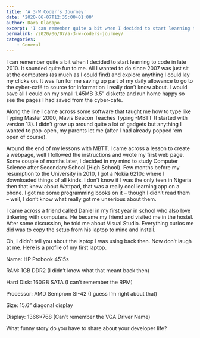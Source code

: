```yaml
---
title: 'A 3-W Coder’s Journey'
date: '2020-06-07T12:35:00+01:00'
author: Dara Oladapo
excerpt: 'I can remember quite a bit when I decided to start learning to code in late 2010. It sounded quite fun to me. All I wanted to do since 2007 was just sit at the computers (as much as I could find) and explore anything I could lay my clicks on. It was fun for me saving up part of my daily allowance to go to the cyber-café to source for information I really don’t know about. I would save all I could on my small 1.45MB 3.5” diskette and run home happy so see the pages I had saved from the cyber-café.'
permalink: /2020/06/07/a-3-w-coders-journey/
categories:
    - General
---
```


I can remember quite a bit when I decided to start learning to code in late 2010. It sounded quite fun to me. All I wanted to do since 2007 was just sit at the computers (as much as I could find) and explore anything I could lay my clicks on. It was fun for me saving up part of my daily allowance to go to the cyber-café to source for information I really don’t know about. I would save all I could on my small 1.45MB 3.5” diskette and run home happy so see the pages I had saved from the cyber-café.

Along the line I came across some software that taught me how to type like Typing Master 2000, Mavis Beacon Teaches Typing -MBTT (I started with version 13). I didn’t grow up around quite a lot of gadgets but anything I wanted to pop-open, my parents let me (after I had already popped ‘em open of course).

Around the end of my lessons with MBTT, I came across a lesson to create a webpage, well I followed the instructions and wrote my first web page. Some couple of months later, I decided in my mind to study Computer Science after Secondary School (High School). Few months before my resumption to the University in 2010, I got a Nokia 6210c where I downloaded things of all kinds. I don’t know if I was the only teen in Nigeria then that knew about Wattpad, that was a really cool learning app on a phone. I got me some programming books on it – though I didn’t read them – well, I don’t know what really got me unserious about them.

I came across a friend called Daniel in my first year in school who also love tinkering with computers. He became my friend and visited me in the hostel. After some discussion, he told me about Visual Studio. Everything curios me did was to copy the setup from his laptop to mine and install.

Oh, I didn’t tell you about the laptop I was using back then. Now don’t laugh at me. Here is a profile of my first laptop.

Name: HP Probook 4515s

RAM: 1GB DDR2 (I didn’t know what that meant back then)

Hard Disk: 160GB SATA (I can’t remember the RPM)

Processor: AMD Semprom SI-42 (I guess I’m right about that)

Size: 15.6” diagonal display

Display: 1366×768 (Can’t remember the VGA Driver Name)

What funny story do you have to share about your developer life?
